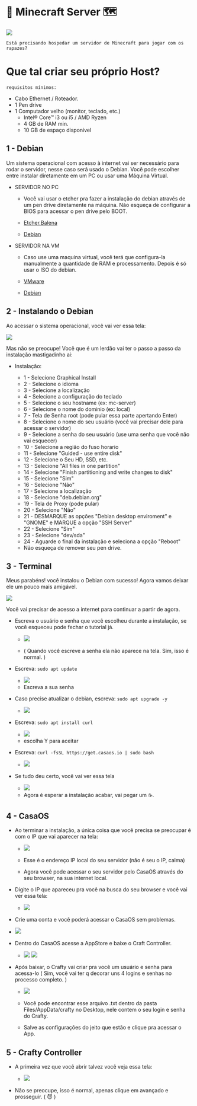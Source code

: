 # 🧱 Minecraft Server 🗺

 <img src="a.jpg" />
 
 `Está precisando hospedar um servidor de Minecraft para jogar com os rapazes?`

 # Que tal criar seu próprio Host?

`requisitos mínimos:`
  * Cabo Ethernet / Roteador.
  * 1 Pen drive
  * 1 Computador velho (monitor, teclado, etc.)
    * Intel® Core™ i3 ou i5 / AMD Ryzen
    * 4 GB de RAM min.
    * 10 GB de espaço disponivel

## 1 - Debian

Um sistema operacional com acesso à internet vai ser necessário para rodar o servidor, nesse caso será usado o Debian.
Você pode escolher entre instalar diretamente em um PC ou usar uma Máquina Virtual.

* SERVIDOR NO PC
  * Você vai usar o etcher pra fazer a instalação do debian através de um pen drive diretamente na máquina. Não esqueça de configurar a BIOS para acessar o pen drive pelo BOOT.
 
  * [Etcher.Balena](https://etcher.balena.io)
  * [Debian](https://www.debian.org/download)

* SERVIDOR NA VM
  * Caso use uma maquina virtual, você terá que configura-la manualmente a quantidade de RAM e processamento. Depois é só usar o ISO do debian.
    
  * [VMware](https://www.vmware.com/br/products/workstation-player/workstation-player-evaluation.html)
  * [Debian](https://www.debian.org/download)
 
## 2 - Instalando o Debian

Ao acessar o sistema operacional, você vai ver essa tela:


<img src="deb.png" />

Mas não se preocupe! Você que é um lerdão vai ter o passo a passo da instalação mastigadinho ai:

* Instalação:

  * 1  - Selecione Graphical Install
  * 2  - Selecione o idioma
  * 3  - Selecione a localização
  * 4  - Selecione a configuração do teclado
  * 5  - Selecione o seu hostname (ex: mc-server)
  * 6  - Selecione o nome do dominio (ex: local)
  * 7  - Tela de Senha root (pode pular essa parte apertando Enter)
  * 8  - Selecione o nome do seu usuário (você vai precisar dele para acessar o servidor)
  * 9  - Selecione a senha do seu usuário (use uma senha que você não vai esquecer)
  * 10 - Selecione a região do fuso horario
  * 11 - Selecione "Guided - use entire disk"
  * 12 - Selecione o Seu HD, SSD, etc.
  * 13 - Selecione "All files in one partition"
  * 14 - Selecione "Finish partitioning and write changes to disk"
  * 15 - Selecione "Sim"
  * 16 - Selecione "Não"
  * 17 - Selecione a localização
  * 18 - Selecione "deb.debian.org"
  * 19 - Tela de Proxy (pode pular)
  * 20 - Selecione "Não"
  * 21 - DESMARQUE as opções "Debian desktop enviroment" e "GNOME" e MARQUE a opção "SSH Server"
  * 22 - Selecione "Sim"
  * 23 - Selecione "dev/sda"
  * 24 - Aguarde o final da instalação e seleciona a opção "Reboot"
  * Não esqueça de remover seu pen drive.

## 3 - Terminal

Meus parabéns! você instalou o Debian com sucesso! Agora vamos deixar ele um pouco mais amigável.

<img src="s.png" />

Você vai precisar de acesso a internet para continuar a partir de agora.

* Escreva o usuário e senha que você escolheu durante a instalação, se você esqueceu pode fechar o tutorial já.

  * <img src="d.png" />
  
  * ( Quando você escreve a senha ela não aparece na tela. Sim, isso é normal. )
 
* Escreva:
  `sudo apt update`
  * <img src="d1.png" />
  * Escreva a sua senha


* Caso precise atualizar o debian, escreva:
  `sudo apt upgrade -y`
  * <img src="d2.png" />


* Escreva:
  `sudo apt install curl`
  * <img src="d3.png" />
  * escolha Y para aceitar


* Escreva:
  `curl -fsSL https://get.casaos.io | sudo bash`
  * <img src="d4.png" />

* Se tudo deu certo, você vai ver essa tela
  * <img src="d5.png" />
  * Agora é esperar a instalação acabar, vai pegar um ☕.

 ## 4 - CasaOS
 
* Ao terminar a instalação, a única coisa que você precisa se preocupar é com o IP que vai aparecer na tela:
  * <img src="d6.png" />

  * Esse é o endereço IP local do seu servidor (não é seu o IP, calma)

  * Agora você pode acessar o seu servidor pelo CasaOS através do seu browser, na sua internet local.

* Digite o IP que apareceu pra você na busca do seu browser e você vai ver essa tela:
  
  * <img src="casa.png" />

 * Crie uma conta e você poderá acessar o CasaOS sem problemas.

  * <img src="casa1.png" />

* Dentro do CasaOS acesse a AppStore e baixe o Craft Controller.

  * <img src="casa2.png" /> <img src="casa3.png" />
  
* Após baixar, o Crafty vai criar pra você um usuário e senha para acessa-lo ( Sim, você vai ter q decorar uns 4 logins e senhas no processo completo. )

  * <img src="casa4.png" />

  * Você pode encontrar esse arquivo .txt dentro da pasta Files/AppData/crafty no Desktop, nele contem o seu login e senha do Crafty.
 
  * Salve as configurações do jeito que estão e clique pra acessar o App.

## 5 - Crafty Controller

* A primeira vez que você abrir talvez você veja essa tela:

  * <img src="p.png" />

* Não se preocupe, isso é normal, apenas clique em avançado e prosseguir. ( 😈 ) 


  















  
<p align="center">
     <img src="" />
</p>
